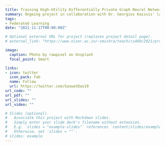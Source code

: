```yaml
---
title: Training High-Utility Differentially Private Graph Neural Networks with Public Pretraining
summary: Ongoing project in collaboration with Dr. Georgios Kaissis' lab at TU Munich.
tags:
- Federated Learning
date: "2021-11-17T00:00:00Z"

# Optional external URL for project (replaces project detail page).
# external_link: "https://www.niser.ac.in/~smishra/teach/cs460/2021/project/21cs460_group01/"

image:
  caption: Photo by rawpixel on Unsplash
  focal_point: Smart

links:
- icon: twitter
  icon_pack: fab
  name: Follow
  url: https://twitter.com/SaswatDas19
url_code: ""
url_pdf: ""
url_slides: ""
url_video: ""

# Slides (optional).
#   Associate this project with Markdown slides.
#   Simply enter your slide deck's filename without extension.
#   E.g. `slides = "example-slides"` references `content/slides/example-slides.md`.
#   Otherwise, set `slides = ""`.
# slides: example
---
```

